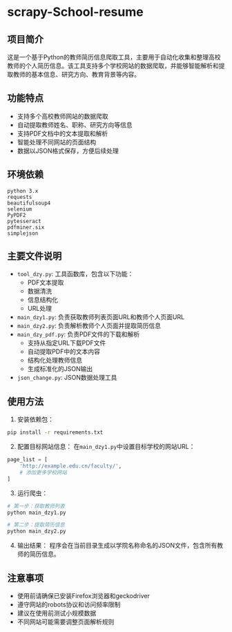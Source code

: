 # scrapy-School-resume

## 项目简介
这是一个基于Python的教师简历信息爬取工具，主要用于自动化收集和整理高校教师的个人简历信息。该工具支持多个学校网站的数据爬取，并能够智能解析和提取教师的基本信息、研究方向、教育背景等内容。

## 功能特点
- 支持多个高校教师网站的数据爬取
- 自动提取教师姓名、职称、研究方向等信息
- 支持PDF文档中的文本提取和解析
- 智能处理不同网站的页面结构
- 数据以JSON格式保存，方便后续处理

## 环境依赖
```
python 3.x
requests
beautifulsoup4
selenium
PyPDF2
pytesseract
pdfminer.six
simplejson
```

## 主要文件说明
- `tool_dzy.py`: 工具函数库，包含以下功能：
  - PDF文本提取
  - 数据清洗
  - 信息结构化
  - URL处理
- `main_dzy1.py`: 负责获取教师列表页面URL和教师个人页面URL
- `main_dzy2.py`: 负责解析教师个人页面并提取简历信息
- `main_dzy_pdf.py`: 负责PDF文件的下载和解析
  - 支持从指定URL下载PDF文件
  - 自动提取PDF中的文本内容
  - 结构化处理教师信息
  - 生成标准化的JSON输出
- `json_change.py`: JSON数据处理工具

## 使用方法
1. 安装依赖包：
```bash
pip install -r requirements.txt
```

2. 配置目标网站信息：
在`main_dzy1.py`中设置目标学校的网站URL：
```python
page_list = [
    'http://example.edu.cn/faculty/',
    # 添加更多学校网站
]
```

3. 运行爬虫：
```bash
# 第一步：获取教师列表
python main_dzy1.py

# 第二步：提取简历信息
python main_dzy2.py
```

4. 输出结果：
程序会在当前目录生成以学院名称命名的JSON文件，包含所有教师的简历信息。

## 注意事项
- 使用前请确保已安装Firefox浏览器和geckodriver
- 遵守网站的robots协议和访问频率限制
- 建议在使用前测试小规模数据
- 不同网站可能需要调整页面解析规则
